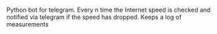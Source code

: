 Python bot for telegram. Every n time the Internet speed is checked and notified via telegram if the speed has dropped. Keeps a log of measurements
